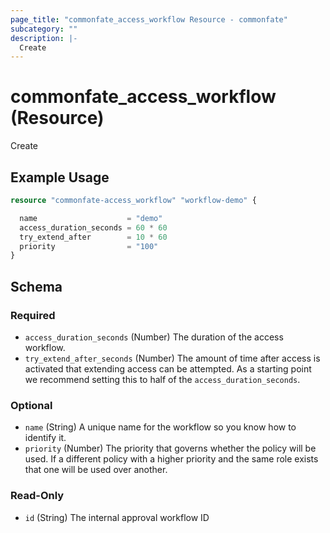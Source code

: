 ```yaml
---
page_title: "commonfate_access_workflow Resource - commonfate"
subcategory: ""
description: |-
  Create
---
```


# commonfate_access_workflow (Resource)

Create



## Example Usage

```terraform
resource "commonfate-access_workflow" "workflow-demo" {

  name                    = "demo"
  access_duration_seconds = 60 * 60
  try_extend_after        = 10 * 60
  priority                = "100"
}
```


<!-- schema generated by tfplugindocs -->
## Schema

### Required

- `access_duration_seconds` (Number) The duration of the access workflow.
- `try_extend_after_seconds` (Number) The amount of time after access is activated that extending access can be attempted. As a starting point we recommend setting this to half of the `access_duration_seconds`.

### Optional

- `name` (String) A unique name for the workflow so you know how to identify it.
- `priority` (Number) The priority that governs whether the policy will be used. If a different policy with a higher priority and the same role exists that one will be used over another.

### Read-Only

- `id` (String) The internal approval workflow ID

